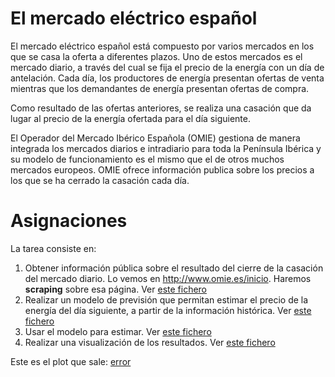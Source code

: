 

# El mercado eléctrico español


El mercado eléctrico español está compuesto por varios mercados en los que se casa la oferta a diferentes plazos. Uno de estos mercados es el mercado diario, a través del cual se fija el precio de la energía con un día de antelación. Cada día, los productores de energía presentan ofertas de venta mientras que los demandantes de energía presentan ofertas de compra.

Como resultado de las ofertas anteriores, se realiza una casación que da lugar al precio de la energía ofertada para el día siguiente.

El Operador del Mercado Ibérico Española (OMIE) gestiona de manera integrada los mercados diarios e intradiario para toda la Península Ibérica y su modelo de funcionamiento es el mismo que el de otros muchos mercados europeos. OMIE ofrece información publica sobre los precios a los que se ha cerrado la casación cada día.


# Asignaciones

La tarea consiste en:
1.	Obtener información pública sobre el resultado del cierre de la casación del mercado diario. Lo vemos en http://www.omie.es/inicio. Haremos **scraping** sobre esa página.  Ver [este fichero](https://github.com/huanlui/time-series/blob/master/development/01%20descarga_scraping/download_first.R)
2. Realizar un modelo de previsión que permitan estimar el precio de la energía del día siguiente, a partir de la información histórica. Ver [este fichero](https://github.com/huanlui/time-series/blob/master/development/02%20training_and_testing/choose_best_model.R)
3. Usar el modelo para estimar. Ver [este fichero](https://github.com/huanlui/time-series/blob/master/development/03%20forecasting/forecast_energy_spa.R)
4. Realizar una visualización de los resultados. Ver [este fichero](https://github.com/huanlui/time-series/blob/master/development/04%20visualization/plotly.R)

Este es el plot que sale: [error](media\plot.PNG)


